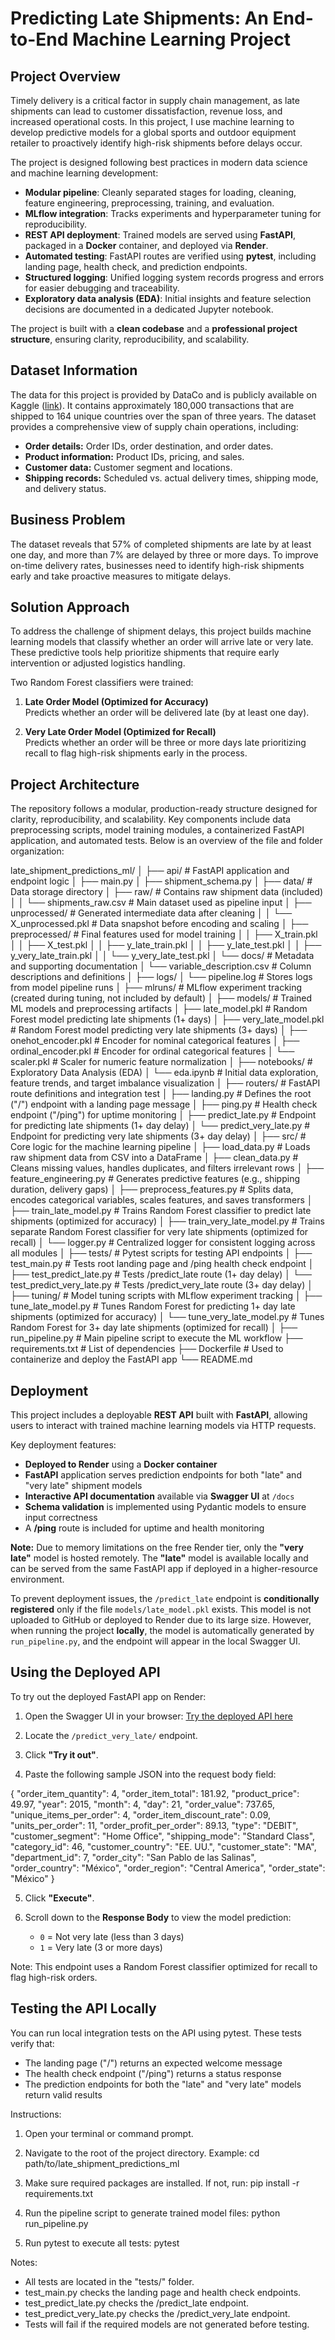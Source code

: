 # Predicting Late Shipments: An End-to-End Machine Learning Project

## Project Overview
Timely delivery is a critical factor in supply chain management, as late shipments can lead to customer dissatisfaction, revenue loss, and increased operational costs. In this project, I use machine learning to develop predictive models for a global sports and outdoor equipment retailer to proactively identify high-risk shipments before delays occur.

The project is designed following best practices in modern data science and machine learning development:

- **Modular pipeline**: Cleanly separated stages for loading, cleaning, feature engineering, preprocessing, training, and evaluation.
- **MLflow integration**: Tracks experiments and hyperparameter tuning for reproducibility.
- **REST API deployment**: Trained models are served using **FastAPI**, packaged in a **Docker** container, and deployed via **Render**.
- **Automated testing**: FastAPI routes are verified using **pytest**, including landing page, health check, and prediction endpoints.
- **Structured logging**: Unified logging system records progress and errors for easier debugging and traceability.
- **Exploratory data analysis (EDA)**: Initial insights and feature selection decisions are documented in a dedicated Jupyter notebook.

The project is built with a **clean codebase** and a **professional project structure**, ensuring clarity, reproducibility, and scalability.

## Dataset Information
The data for this project is provided by DataCo and is publicly available on Kaggle ([link](https://www.kaggle.com/datasets/shashwatwork/dataco-smart-supply-chain-for-big-data-analysis)). It contains approximately 180,000 transactions that are shipped to 164 unique countries over the span of three years. The dataset provides a comprehensive view of supply chain operations, including:
- **Order details:** Order IDs, order destination, and order dates.
- **Product information:** Product IDs, pricing, and sales.
- **Customer data:** Customer segment and locations.
- **Shipping records:** Scheduled vs. actual delivery times, shipping mode, and delivery status.

## Business Problem
The dataset reveals that 57% of completed shipments are late by at least one day, and more than 7% are delayed by three or more days. To improve on-time delivery rates, businesses need to identify high-risk shipments early and take proactive measures to mitigate delays.

## Solution Approach
To address the challenge of shipment delays, this project builds machine learning models that classify whether an order will arrive late or very late. These predictive tools help prioritize shipments that require early intervention or adjusted logistics handling.

Two Random Forest classifiers were trained:
1. **Late Order Model (Optimized for Accuracy)**  
   Predicts whether an order will be delivered late (by at least one day).

2. **Very Late Order Model (Optimized for Recall)**  
   Predicts whether an order will be three or more days late prioritizing recall to flag high-risk shipments early in the process.

## Project Architecture

The repository follows a modular, production-ready structure designed for clarity, reproducibility, and scalability. Key components include data preprocessing scripts, model training modules, a containerized FastAPI application, and automated tests. Below is an overview of the file and folder organization:

late_shipment_predictions_ml/
│
├── api/                     # FastAPI application and endpoint logic
│   ├── main.py
│   ├── shipment_schema.py
│
├── data/                            # Data storage directory
│   ├── raw/                         # Contains raw shipment data (included)
│   │   └── shipments_raw.csv        # Main dataset used as pipeline input
│   ├── unprocessed/                 # Generated intermediate data after cleaning
│   │   └── X_unprocessed.pkl        # Data snapshot before encoding and scaling
│   ├── preprocessed/                # Final features used for model training
│   │   ├── X_train.pkl
│   │   ├── X_test.pkl
│   │   ├── y_late_train.pkl
│   │   ├── y_late_test.pkl
│   │   ├── y_very_late_train.pkl
│   │   └── y_very_late_test.pkl
│   └── docs/                        # Metadata and supporting documentation
│       └── variable_description.csv # Column descriptions and definitions
│
├── logs/
│   └── pipeline.log         # Stores logs from model pipeline runs
│
├── mlruns/                  # MLflow experiment tracking (created during tuning, not included by default)
│
├── models/                  # Trained ML models and preprocessing artifacts
│   ├── late_model.pkl          # Random Forest model predicting late shipments (1+ days)
│   ├── very_late_model.pkl     # Random Forest model predicting very late shipments (3+ days)
│   ├── onehot_encoder.pkl      # Encoder for nominal categorical features
│   ├── ordinal_encoder.pkl     # Encoder for ordinal categorical features
│   └── scaler.pkl              # Scaler for numeric feature normalization
│
├── notebooks/               # Exploratory Data Analysis (EDA)
│   └── eda.ipynb                # Initial data exploration, feature trends, and target imbalance visualization
│
├── routers/                 # FastAPI route definitions and integration test
│   ├── landing.py              # Defines the root ("/") endpoint with a landing page message
│   ├── ping.py                 # Health check endpoint ("/ping") for uptime monitoring
│   ├── predict_late.py         # Endpoint for predicting late shipments (1+ day delay)
│   └── predict_very_late.py    # Endpoint for predicting very late shipments (3+ day delay)
│
├── src/                     # Core logic for the machine learning pipeline
│   ├── load_data.py              # Loads raw shipment data from CSV into a DataFrame
│   ├── clean_data.py             # Cleans missing values, handles duplicates, and filters irrelevant rows
│   ├── feature_engineering.py    # Generates predictive features (e.g., shipping duration, delivery gaps)
│   ├── preprocess_features.py    # Splits data, encodes categorical variables, scales features, and saves transformers
│   ├── train_late_model.py       # Trains Random Forest classifier to predict late shipments (optimized for accuracy)
│   ├── train_very_late_model.py  # Trains separate Random Forest classifier for very late shipments (optimized for recall)
│   └── logger.py                 # Centralized logger for consistent logging across all modules
│
├── tests/                   # Pytest scripts for testing API endpoints
│   ├── test_main.py             # Tests root landing page and /ping health check endpoint
│   ├── test_predict_late.py     # Tests /predict_late route (1+ day delay)
│   └── test_predict_very_late.py # Tests /predict_very_late route (3+ day delay)
│
├── tuning/                  # Model tuning scripts with MLflow experiment tracking
│   ├── tune_late_model.py       # Tunes Random Forest for predicting 1+ day late shipments (optimized for accuracy)
│   └── tune_very_late_model.py  # Tunes Random Forest for 3+ day late shipments (optimized for recall)
│
├── run_pipeline.py          # Main pipeline script to execute the ML workflow
├── requirements.txt         # List of dependencies
├── Dockerfile               # Used to containerize and deploy the FastAPI app
└── README.md

## Deployment

This project includes a deployable **REST API** built with **FastAPI**, allowing users to interact with trained machine learning models via HTTP requests.

Key deployment features:
- **Deployed to Render** using a **Docker container**
- **FastAPI** application serves prediction endpoints for both "late" and "very late" shipment models
- **Interactive API documentation** available via **Swagger UI** at `/docs`
- **Schema validation** is implemented using Pydantic models to ensure input correctness
- A **/ping** route is included for uptime and health monitoring

**Note:** Due to memory limitations on the free Render tier, only the **"very late"** model is hosted remotely. The **"late"** model is available locally and can be served from the same FastAPI app if deployed in a higher-resource environment.

To prevent deployment issues, the `/predict_late` endpoint is **conditionally registered** only if the file `models/late_model.pkl` exists. This model is not uploaded to GitHub or deployed to Render due to its large size. However, when running the project **locally**, the model is automatically generated by `run_pipeline.py`, and the endpoint will appear in the local Swagger UI.

## Using the Deployed API

To try out the deployed FastAPI app on Render:

1. Open the Swagger UI in your browser:
   [Try the deployed API here](https://late-shipment-prediction-ml.onrender.com/docs)

2. Locate the `/predict_very_late/` endpoint.

3. Click **"Try it out"**.

4. Paste the following sample JSON into the request body field:

{
  "order_item_quantity": 4,
  "order_item_total": 181.92,
  "product_price": 49.97,
  "year": 2015,
  "month": 4,
  "day": 21,
  "order_value": 737.65,
  "unique_items_per_order": 4,
  "order_item_discount_rate": 0.09,
  "units_per_order": 11,
  "order_profit_per_order": 89.13,
  "type": "DEBIT",
  "customer_segment": "Home Office",
  "shipping_mode": "Standard Class",
  "category_id": 46,
  "customer_country": "EE. UU.",
  "customer_state": "MA",
  "department_id": 7,
  "order_city": "San Pablo de las Salinas",
  "order_country": "México",
  "order_region": "Central America",
  "order_state": "México"
}

5. Click **"Execute"**.

6. Scroll down to the **Response Body** to view the model prediction:
   - `0` = Not very late (less than 3 days)
   - `1` = Very late (3 or more days)

Note: This endpoint uses a Random Forest classifier optimized for recall to flag high-risk orders.

## Testing the API Locally

You can run local integration tests on the API using pytest. These tests verify that:

- The landing page ("/") returns an expected welcome message
- The health check endpoint ("/ping") returns a status response
- The prediction endpoints for both the "late" and "very late" models return valid results

Instructions:

1. Open your terminal or command prompt.

2. Navigate to the root of the project directory. Example:
   cd path/to/late_shipment_predictions_ml

3. Make sure required packages are installed. If not, run:
   pip install -r requirements.txt

4. Run the pipeline script to generate trained model files:
   python run_pipeline.py

5. Run pytest to execute all tests:
   pytest

Notes:

- All tests are located in the "tests/" folder.
- test_main.py checks the landing page and health check endpoints.
- test_predict_late.py checks the /predict_late endpoint.
- test_predict_very_late.py checks the /predict_very_late endpoint.
- Tests will fail if the required models are not generated before testing.



